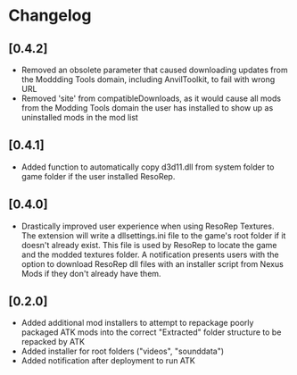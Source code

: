 # Changelog

## [0.4.2]
- Removed an obsolete parameter that caused downloading updates from the Moddding Tools domain, including AnvilToolkit, to fail with wrong URL
- Removed 'site' from compatibleDownloads, as it would cause all mods from the Modding Tools domain the user has installed to show up as uninstalled mods in the mod list

## [0.4.1]
- Added function to automatically copy d3d11.dll from system folder to game folder if the user installed ResoRep.

## [0.4.0]
- Drastically improved user experience when using ResoRep Textures. The extension will write a dllsettings.ini file to the game's root folder if it doesn't already exist. This file is used by ResoRep to locate the game and the modded textures folder. A notification presents users with the option to download ResoRep dll files with an installer script from Nexus Mods if they don't already have them.

## [0.2.0]
- Added additional mod installers to attempt to repackage poorly packaged ATK mods into the correct "Extracted" folder structure to be repacked by ATK
- Added installer for root folders ("videos", "sounddata")
- Added notification after deployment to run ATK